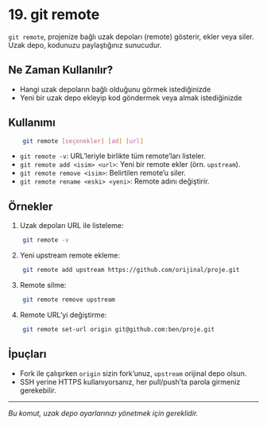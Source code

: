 # 19. git remote

`git remote`, projenize bağlı uzak depoları (remote) gösterir, ekler veya siler. Uzak depo, kodunuzu paylaştığınız sunucudur.

## Ne Zaman Kullanılır?
- Hangi uzak depoların bağlı olduğunu görmek istediğinizde
- Yeni bir uzak depo ekleyip kod göndermek veya almak istediğinizde

## Kullanımı
```bash
    git remote [seçenekler] [ad] [url]
```
- `git remote -v`: URL’leriyle birlikte tüm remote’ları listeler.
- `git remote add <isim> <url>`: Yeni bir remote ekler (örn. `upstream`).
- `git remote remove <isim>`: Belirtilen remote’u siler.
- `git remote rename <eski> <yeni>`: Remote adını değiştirir.

## Örnekler
1. Uzak depoları URL ile listeleme:
```bash
    git remote -v
```
2. Yeni upstream remote ekleme:
```bash
    git remote add upstream https://github.com/orijinal/proje.git
```
3. Remote silme:
```bash
    git remote remove upstream
```
4. Remote URL’yi değiştirme:
```bash
    git remote set-url origin git@github.com:ben/proje.git
```

## İpuçları
- Fork ile çalışırken `origin` sizin fork’unuz, `upstream` orijinal depo olsun.
- SSH yerine HTTPS kullanıyorsanız, her pull/push’ta parola girmeniz gerekebilir.

---
_Bu komut, uzak depo ayarlarınızı yönetmek için gereklidir._
